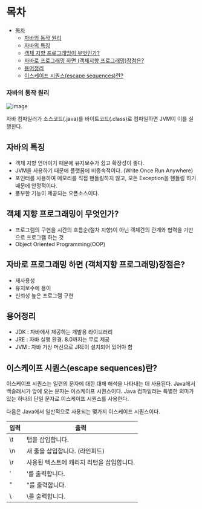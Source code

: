 # 목차
<!-- TOC tocDepth:1..3 chapterDepth:1..6 -->

- [목차](#목차)
    - [자바의 동작 원리](#자바의-동작-원리)
    - [자바의 특징](#자바의-특징)
    - [객체 지향 프로그래밍이 무엇인가?](#객체-지향-프로그래밍이-무엇인가)
    - [자바로 프로그래밍 하면 (객체지향 프로그래밍)장점은?](#자바로-프로그래밍-하면-객체지향-프로그래밍장점은)
    - [용어정리](#용어정리)
    - [이스케이프 시퀀스(escape sequences)란?](#이스케이프-시퀀스escape-sequences란)

<!-- /TOC -->

### 자바의 동작 원리

![image](https://user-images.githubusercontent.com/106129404/225189927-31951ae3-bf84-4f99-a6e6-36a77d8f9f62.png)

자바 컴파일러가 소스코드(.java)를 바이트코드(.class)로 컴파일하면 JVM이 이를 실행한다.

## 자바의 특징

- 객체 지향 언어이기 때문에 유지보수가 쉽고 확장성이 좋다.
- JVM을 사용하기 때문에 플랫폼에 비종속적이다. (Write Once Run Anywhere)
- 포인터를 사용하여 메모리를 직접 핸들링하지 않고, 모든 Exception을 핸들링 하기 때문에 안정적이다.
- 풍부한 기능이 제공되는 오픈소스이다.

## 객체 지향 프로그래밍이 무엇인가?

- 프로그램의 구현을 시간의 흐름순(절차 지향)이 아닌 객체간의 관계와 협력을 기반으로 프로그램 하는 것
- Object Oriented Programming(OOP)

## 자바로 프로그래밍 하면 (객체지향 프로그래밍)장점은?

- 재사용성
- 유지보수에 용이
- 신뢰성 높은 프로그램 구현

## 용어정리

- JDK : 자바에서 제공하는 개발용 라이브러리
- JRE : 자바 실행 환경. 8.0까지는 무료 제공
- JVM : 자바 가상 머신으로 JRE이 설치되어 있어야 함

## 이스케이프 시퀀스(escape sequences)란?

이스케이프 시퀀스는 일련의 문자에 대한 대체 해석을 나타내는 데 사용된다. Java에서 백슬래시가 앞에 오는 문자는 이스케이프 시퀀스이다. Java 컴파일러는 특별한 의미가 있는 하나의 단일 문자로 이스케이프 시퀀스를 사용한다.

다음은 Java에서 일반적으로 사용되는 몇가지 이스케이프 시퀀스이다.

| 입력 | 출력 |
| --- | --- |
| \t | 탭을 삽입합니다. |
| \n | 새 줄을 삽입합니다. (라인피드) |
| \r | 사용된 텍스트에 캐리지 리턴을 삽입합니다. |
| \' | '를 출력합니다. |
| \" | "를 출력합니다. |
| \ | \를 출력합니다. |
